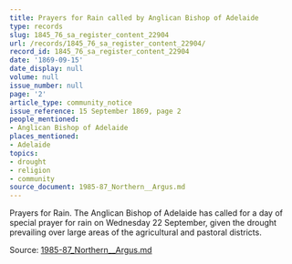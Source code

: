 ```yaml
---
title: Prayers for Rain called by Anglican Bishop of Adelaide
type: records
slug: 1845_76_sa_register_content_22904
url: /records/1845_76_sa_register_content_22904/
record_id: 1845_76_sa_register_content_22904
date: '1869-09-15'
date_display: null
volume: null
issue_number: null
page: '2'
article_type: community_notice
issue_reference: 15 September 1869, page 2
people_mentioned:
- Anglican Bishop of Adelaide
places_mentioned:
- Adelaide
topics:
- drought
- religion
- community
source_document: 1985-87_Northern__Argus.md
---
```


Prayers for Rain.  The Anglican Bishop of Adelaide has called for a day of special prayer for rain on Wednesday 22 September, given the drought prevailing over large areas of the agricultural and pastoral districts.

Source: [1985-87_Northern__Argus.md](/downloads/markdown/1985-87_Northern__Argus.md)
